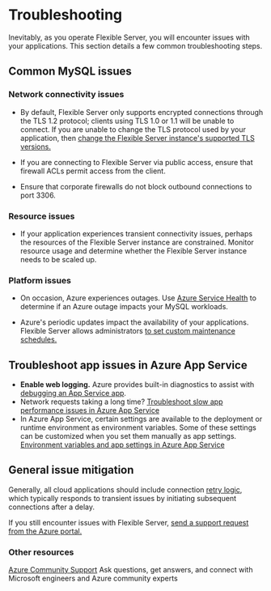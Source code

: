 # Troubleshooting

Inevitably, as you operate Flexible Server, you will encounter issues with your applications. This section details a few common troubleshooting steps.

## Common MySQL issues

### Network connectivity issues

- By default, Flexible Server only supports encrypted connections through the TLS 1.2 protocol; clients using TLS 1.0 or 1.1 will be unable to connect. If you are unable to change the TLS protocol used by your application, then [change the Flexible Server instance's supported TLS versions.](https://docs.microsoft.com/azure/mysql/flexible-server/how-to-connect-tls-ssl)

- If you are connecting to Flexible Server via public access, ensure that firewall ACLs permit access from the client.

- Ensure that corporate firewalls do not block outbound connections to port 3306.

### Resource issues

- If your application experiences transient connectivity issues, perhaps the resources of the Flexible Server instance are constrained. Monitor resource usage and determine whether the Flexible Server instance needs to be scaled up.

### Platform issues

- On occasion, Azure experiences outages. Use [Azure Service Health](https://azure.microsoft.com/features/service-health/) to determine if an Azure outage impacts your MySQL workloads.

- Azure's periodic updates impact the availability of your applications. Flexible Server allows administrators [to set custom maintenance schedules.](https://docs.microsoft.com/azure/mysql/flexible-server/concepts-maintenance)

## Troubleshoot app issues in Azure App Service

- **Enable web logging.** Azure provides built-in diagnostics to assist with [debugging an App Service app](https://docs.microsoft.com/en-us/azure/app-service/troubleshoot-diagnostic-logs).
- Network requests taking a long time? [Troubleshoot slow app performance issues in Azure App Service](https://docs.microsoft.com/en-us/azure/app-service/troubleshoot-performance-degradation)
- In Azure App Service, certain settings are available to the deployment or runtime environment as environment variables. Some of these settings can be customized when you set them manually as app settings.
[Environment variables and app settings in Azure App Service](https://docs.microsoft.com/azure/app-service/reference-app-settings?tabs=kudu%2Cdotnet)

## General issue mitigation

Generally, all cloud applications should include connection [retry logic](https://docs.microsoft.com/azure/architecture/patterns/retry), which typically responds to transient issues by initiating subsequent connections after a delay.

If you still encounter issues with Flexible Server, [send a support request from the Azure portal.](https://portal.azure.com/#blade/Microsoft_Azure_Support/HelpAndSupportBlade/overview)

### Other resources

[Azure Community Support](https://azure.microsoft.com/support/community/) Ask questions, get answers, and connect with Microsoft engineers and Azure community experts
